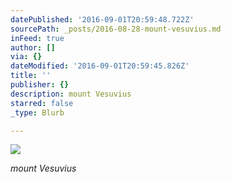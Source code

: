 ```yaml
---
datePublished: '2016-09-01T20:59:48.722Z'
sourcePath: _posts/2016-08-28-mount-vesuvius.md
inFeed: true
author: []
via: {}
dateModified: '2016-09-01T20:59:45.826Z'
title: ''
publisher: {}
description: mount Vesuvius
starred: false
_type: Blurb

---
```

![](https://the-grid-user-content.s3-us-west-2.amazonaws.com/9024b8e0-692e-4933-b12c-0fc12bcea26a.jpg)

_mount Vesuvius_